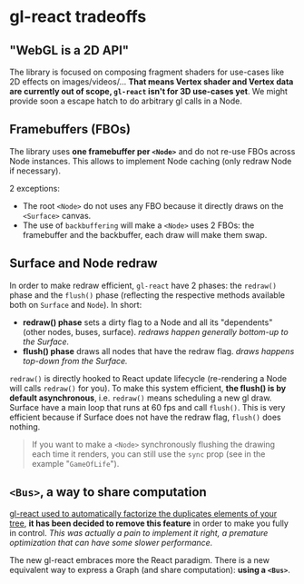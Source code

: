 # gl-react tradeoffs

## "WebGL is a 2D API"

The library is focused on composing fragment shaders for use-cases like 2D effects on images/videos/...
**That means Vertex shader and Vertex data are currently out of scope, `gl-react` isn't for 3D use-cases yet**. We might provide soon a escape hatch to do arbitrary gl calls in a Node.

## Framebuffers (FBOs)

The library uses **one framebuffer per `<Node>`** and do not re-use FBOs across Node instances.
This allows to implement Node caching (only redraw Node if necessary).

2 exceptions:

- The root `<Node>` do not uses any FBO because it directly draws on the `<Surface>` canvas.
- The use of `backbuffering` will make a `<Node>` uses 2 FBOs: the framebuffer and the backbuffer, each draw will make them swap.

## Surface and Node redraw

In order to make redraw efficient, `gl-react` have 2 phases: the `redraw()` phase and the `flush()` phase (reflecting the respective methods  available both on `Surface` and `Node`). In short:

- **redraw() phase** sets a dirty flag to a Node and all its "dependents" (other nodes, buses, surface). *redraws happen generally bottom-up to the Surface.*
- **flush() phase** draws all nodes that have the redraw flag. *draws happens top-down from the Surface.*

`redraw()` is directly hooked to React update lifecycle (re-rendering a Node will calls `redraw()` for you).
To make this system efficient, **the flush() is by default asynchronous**, i.e. `redraw()` means scheduling a new gl draw.
Surface have a main loop that runs at 60 fps and call `flush()`. This is very efficient because if Surface does not have the redraw flag,  `flush()` does nothing.

> If you want to make a `<Node>` synchronously flushing the drawing each time it renders, you can still use the `sync` prop (see in the example "`GameOfLife`").

## `<Bus>`, a way to share computation

[gl-react used to automatically factorize the duplicates elements of your tree](http://greweb.me/2016/06/glreactconf/), **it has been decided to remove this feature**
in order to make you fully in control.
*This was actually a pain to implement it right, a premature optimization that can have some slower performance.*

The new gl-react embraces more the React paradigm.
There is a new equivalent way to express a Graph (and share computation): **using a `<Bus>`**.
